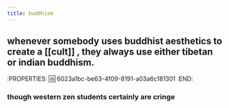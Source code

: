 ```yaml
---
title: buddhism
---
```


## whenever somebody uses buddhist aesthetics to create a [[cult]] , they always use either tibetan or indian buddhism.
:PROPERTIES:
:id: 6023a1bc-be63-4f09-8191-a03a6c181301
:END:
### though western zen students certainly are cringe
